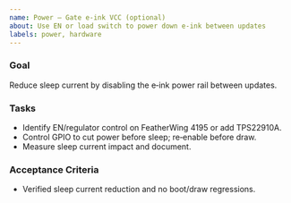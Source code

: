 ```yaml
---
name: Power — Gate e‑ink VCC (optional)
about: Use EN or load switch to power down e‑ink between updates
labels: power, hardware
---
```


### Goal
Reduce sleep current by disabling the e‑ink power rail between updates.

### Tasks
- Identify EN/regulator control on FeatherWing 4195 or add TPS22910A.
- Control GPIO to cut power before sleep; re‑enable before draw.
- Measure sleep current impact and document.

### Acceptance Criteria
- Verified sleep current reduction and no boot/draw regressions.

